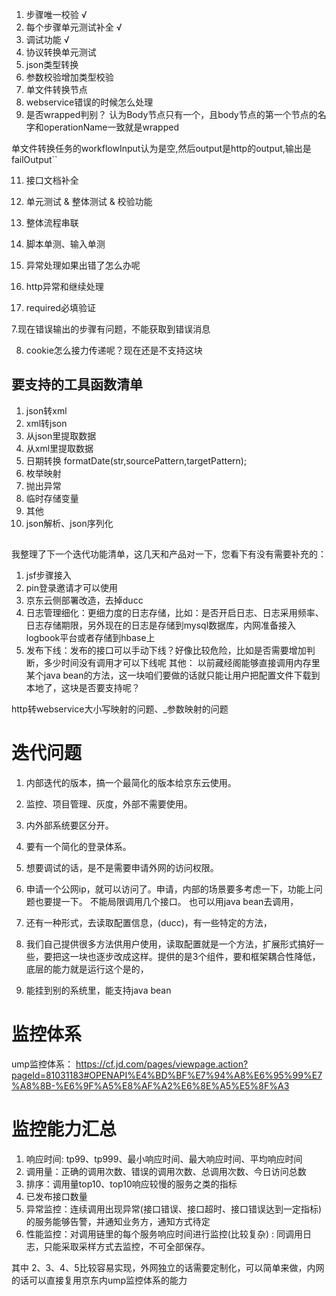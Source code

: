 1. 步骤唯一校验  √
2. 每个步骤单元测试补全  √
3. 调试功能  √
4. 协议转换单元测试 
5. json类型转换
6. 参数校验增加类型校验
7. 单文件转换节点
8. webservice错误的时候怎么处理
9. 是否wrapped判别？ 认为Body节点只有一个，且body节点的第一个节点的名字和operationName一致就是wrapped

单文件转换任务的workflowInput认为是空,然后output是http的output,输出是failOutput``

11. 接口文档补全
12. 单元测试 & 整体测试  & 校验功能

13. 整体流程串联
14. 脚本单测、输入单测

16. 异常处理如果出错了怎么办呢

17. http异常和继续处理
6. required必填验证
 

7.现在错误输出的步骤有问题，不能获取到错误消息

8. cookie怎么接力传递呢？现在还是不支持这块

## 要支持的工具函数清单
1. json转xml
2. xml转json
3. 从json里提取数据
4. 从xml里提取数据
5. 日期转换 formatDate(str,sourcePattern,targetPattern);
6. 枚举映射
7. 抛出异常
8. 临时存储变量
9. 其他
10. json解析、json序列化 
 
## 
我整理了下一个迭代功能清单，这几天和产品对一下，您看下有没有需要补充的：
1. jsf步骤接入
2. pin登录邀请才可以使用
3. 京东云侧部署改造，去掉ducc
4. 日志管理细化：更细力度的日志存储，比如：是否开启日志、日志采用频率、日志存储期限，另外现在的日志是存储到mysql数据库，内网准备接入logbook平台或者存储到hbase上
5. 发布下线：发布的接口可以手动下线？好像比较危险，比如是否需要增加判断，多少时间没有调用才可以下线呢
其他： 以前藏经阁能够直接调用内存里某个java bean的方法，这一块咱们要做的话就只能让用户把配置文件下载到本地了，这块是否要支持呢？




http转webservice大小写映射的问题、_参数映射的问题



# 迭代问题
1. 内部迭代的版本，搞一个最简化的版本给京东云使用。
2. 监控、项目管理、灰度，外部不需要使用。
3. 内外部系统要区分开。
4. 要有一个简化的登录体系。

5. 想要调试的话，是不是需要申请外网的访问权限。
6. 申请一个公网ip，就可以访问了。申请，内部的场景要多考虑一下，功能上问题也要提一下。
不能局限调用几个接口。
也可以用java bean去调用，
8. 还有一种形式，去读取配置信息，(ducc)，有一些特定的方法，

10. 我们自己提供很多方法供用户使用，读取配置就是一个方法，扩展形式搞好一些，要把这一块也逐步改成这样。提供的是3个组件，要和框架耦合性降低，底层的能力就是运行这个是的，
11. 能挂到别的系统里，能支持java bean
# 监控体系
ump监控体系：
https://cf.jd.com/pages/viewpage.action?pageId=81031183#OPENAPI%E4%BD%BF%E7%94%A8%E6%95%99%E7%A8%8B-%E6%9F%A5%E8%AF%A2%E6%8E%A5%E5%8F%A3

# 监控能力汇总
1. 响应时间: tp99、tp999、最小响应时间、最大响应时间、平均响应时间
2. 调用量：正确的调用次数、错误的调用次数、总调用次数、今日访问总数
3. 排序：调用量top10、top10响应较慢的服务之类的指标
4. 已发布接口数量
5. 异常监控：连续调用出现异常(接口错误、接口超时、接口错误达到一定指标)的服务能够告警，并通知业务方，通知方式待定
6. 性能监控：对调用链里的每个服务响应时间进行监控(比较复杂)   : 同调用日志，只能采取采样方式去监控，不可全部保存。
 

其中 2、3、4、5比较容易实现，外网独立的话需要定制化，可以简单来做，内网的话可以直接复用京东内ump监控体系的能力

